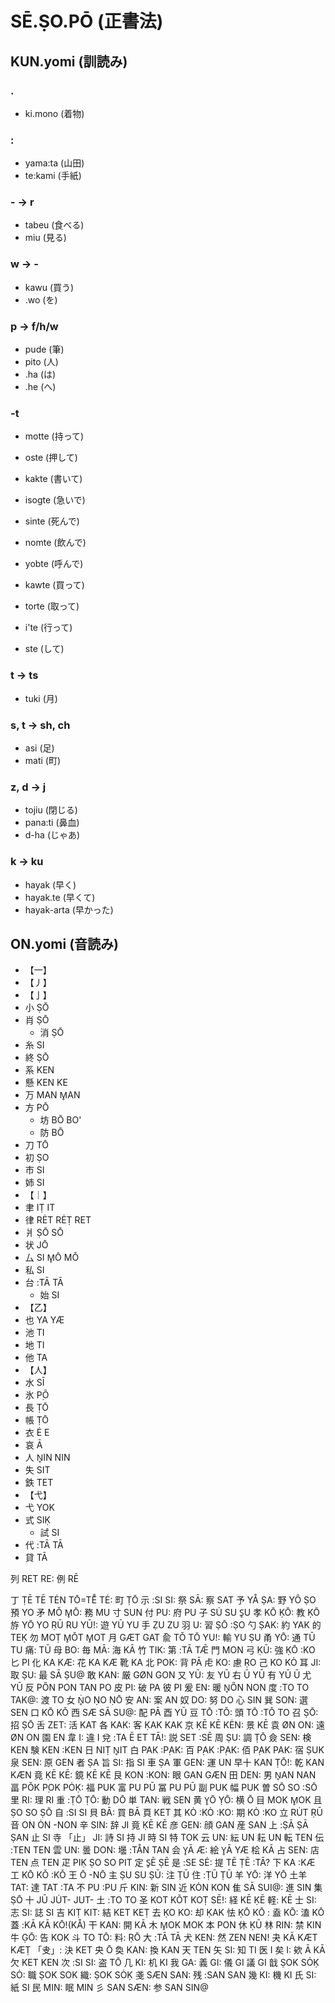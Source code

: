 # SĒ.ṢO.PŌ (正書法)

## KUN.yomi (訓読み)

### .

* ki.mono (着物)

### :

* yama:ta (山田)
* te:kami (手紙)

### - → r

* tabeu (食べる)
* miu (見る)

### w → -

* kawu (買う)
* .wo (を)

### p → f/h/w

* pude (筆)
* pito (人)
* .ha (は)
* .he (へ)

### -t

* motte (持って)
* oste (押して)
* kakte (書いて)
* isogte (急いで)
* sinte (死んで)
* nomte (飲んで)
* yobte (呼んで)
* kawte (買って)
* torte (取って)

* i'te (行って)
* ste (して)

### t → ts

* tuki (月)

### s, t → sh, ch

* asi (足)
* mati (町)

### z, d → j

* tojiu (閉じる)
* pana:ti (鼻血)
* d-ha (じゃあ)

### k → ku

* hayak (早く)
* hayak.te (早くて)
* hayak-arta (早かった)

## ON.yomi (音読み)

* 【一】
* 【丿】
* 【亅】
* 小 ṢŌ
 * 肖 ṢŌ
   * 消 ṢŌ
* 糸 SI
 * 終 ṢŌ
* 系 KEN
 * 懸 KEN KE
* 万 MAN M̥AN
 * 方 PŌ
   * 坊 BŌ BO'
   * 防 BŌ
* 刀 TŌ
 * 初 ṢO
* 市 SI
 * 姉 SI 
* 【｜】
* 聿 IṬ IT
 * 律 RĖT RĖṬ RET
* 爿 ṢŌ SŌ
 * 状 JŌ
* 厶 SI M̥Ō MǑ
 * 私 SI
 * 台 :TĀ TĀ
    * 始 SI
* 【乙】
* 也 YA YÆ
 * 池 TI
 * 地 TI
 * 他 TA
* 【人】
* 水 SĪ
* 氷 P̣Õ
* 長 ṬŌ
 * 帳 ṬŌ
* 衣 Ė E
 * 哀 Ā
* 人 N̥IN NIN
* 失 SIT
 * 鉄 TET
* 【弋】
* 弋 YOK
 * 式 SIḲ
   * 試 SI
* 代 :TĀ TĀ
 * 貸 TĀ

列 RET RE: 例 RĒ

丁 ṬĒ TĒ TĖN TŌ=TE̊ TĖ: 町 ṬŌ
示 :SI SI: 祭 SĀ: 察 SAT
予 YÅ ṢA: 野 YȎ ṢO 預 YO
矛 MǑ M̥Ō: 務 MU
寸 SUN
付 PU: 府 PU
子  SU̇ SU S̥U
孝 KŌ ḲŌ: 教 ḲŌ
斿 YŌ YO ṚŪ RU YŪ!: 遊 YŪ YU
手 ẒU ZU
羽 U: 習 ṢŌ :ṢO
勺 ṢAK: 約 YAK 的 TEḲ
勿 MOṬ M̥ǑT M̥OT
月 GÆT GAT
兪 TǑ TŌ YU!: 輸 YU ṢU
甬 YŌ: 通 TŪ TU 痛: TŪ
母 BO: 毎 MĀ: 海 KĀ
竹 TIK: 第 :TĀ TǢ
門 MON
弓 ḲŪ: 強 ḲŌ :KO
匕 PI
化 KA KÆ: 花 KA KÆ 靴 KA
北 POK: 背 PĀ
虍 KO: 慮 ṚO
己 KO KȮ
耳 JI: 取 ṢU: 最 SĀ ṢU@
敢 KAN: 厳 GØN GON
又 YŪ: 友 YŪ 右 Ū YŪ 有 YŪ Ū 尤 YŪ
反 PȎN PON TAN PO
皮 PI: 破 PA 彼 PI
爰 EN: 暖 N̥ȎN NON
度 :TO TO TAK@: 渡 TO
女 Ṅ̥O ṆO ṆŌ
安 AN: 案 AN
奴 DO: 努 DO
心 SIN
巽 SON: 選 SEN
口 KŌ KǑ
西 SÆ SĀ SU@: 配 PĀ
酉 YŪ
豆 TŌ :TǑ: 頭 TŌ :TǑ TO
召 ṢŌ: 招 ṢŌ
舌 ZET: 活 KAT
各 KAK: 客 ḲAK KAK
京 ḲĒ KĒ KĖN: 景 KĒ
袁 ØN ON: 遠 ØN ON 園 EN
韋 I: 違 I
兌 :TA Ē ET TĀ!: 説 SET :SĒ
周 ṢU: 調 ṬŌ
僉 SEN: 検 KEN 験 KEN :KEN
日 NIṬ N̥IT
白 PAK :P̣AK: 百 P̣AK :P̣AK: 佰 P̣AK PAK: 宿 ṢUK
泉 SEN: 原 GEN
者 ṢA
旨 SI: 指 SI
車 ṢA
軍 GEN: 運 UN
早十 KAN ṬŌ!: 乾 KAN KÆN
竟 ḲĒ KĒ: 鏡 ḲĒ KĒ
艮 KON :KON: 眼 GAN GÆN
田 DEN: 男 N̥AN NAN
畐 PǑK P̣OK PȮḲ: 福 PUK 富 PU PŪ 冨 PU PŪ 副 PUK 幅 PUK
曽 SŌ SO :SŌ
里 RI: 理 RI
重 :ṬŌ ṬŌ: 動 DŌ
単 TAN: 戦 SEN
黄 Y̥Ō ỴŌ: 横 Ō
目 MOK M̥OK
且 ṢO SO ṢŌ
自 :SI SI
貝 BĀ: 買 BĀ
頁 KET
其 KȮ :KȮ :KO: 期 KȮ :KO
立 RU̇T ṚŪ
音 ON ȮN -NON
辛 SIN: 辞 JI
竟 ḲĒ KĒ
彦 GEN: 顔 GAN 産 SAN
上 :ṢĀ ṢĀ ṢAN
止 SI
寺 「止」 JI: 詩 SI 持 JI 時 SI 特 TOK
云 UN: 紜 UN 耘 UN 転 TEN 伝 :TEN TEN 雲 UN: 曇 DON: 壜 :TÅN TAN
会 Y̥Ā Æ: 絵 Y̥Ā YÆ 桧 KĀ
占 SEN: 店 TEN 点 TEN
疋 PIḲ ṢO SO PIT 定 S̥Ē ṢĒ 是 :SE SĖ: 提 TĒ ṬĒ :TĀ?
下 KA :KÆ
工 KŌ KǑ :KǑ
王 Ō -NŌ
主 ṢU SU ṢŪ: 注 ṬŪ 住 :ṬŪ ṬŪ
羊 YŌ: 洋 YŌ
土羊 TAT: 達 TAT :TA
不 PU :PU
斤 KIN: 新 SIN 近 KȮN KON
隹 SĀ SUI@: 進 SIN 集 ṢŌ
十 JŪ JU̇T- JUT-
土 :TO TO
圣 KOT KǑT KOṬ SĒ!: 経 KĒ ḲĒ 軽: KĒ
士 SI: 志 SI: 誌 SI
吉 KIṬ KIT: 結 KET KEṬ
去 ḲO KO: 却 ḲAK 怯 ḲŌ KŌ
: 盍 KŌ: 溘 KŌ 蓋 :KĀ KĀ KŌ!(KÅ)
干 KAN: 開 KĀ
木 M̥OK MOK
本 PON
休 ḲŪ
林 RIN: 禁 KIN 
牛 G̣Ō: 告 KOK
斗 TO TŌ: 料: ṚŌ
大  :TĀ TĀ
犬 KEN: 然 ZEN NEN!
夬 KĀ KÆT KÆṬ 「叏」: 決 KET
央 Ō
奐 KAN: 換 KAN
天 TEN
矢 SI: 知 TI 医 I 矣 I: 欸 Ā KĀ
欠 KET KEN
次 :SI SI: 盗 TŌ
几 KI: 机 KI
我 GA: 義 GI: 儀 GI 議 GI
戠 ṢOK SȮḲ SȮ: 職 ṢOK SOK 織: ṢOK SȮḲ
戔  SÆN SAN: 残 :SAN SAN
幾 KI: 機 KI
氏 SI: 紙 SI
民 MIN: 眠 MIN
彡 SAN SÆN: 参 SAN SIN@
